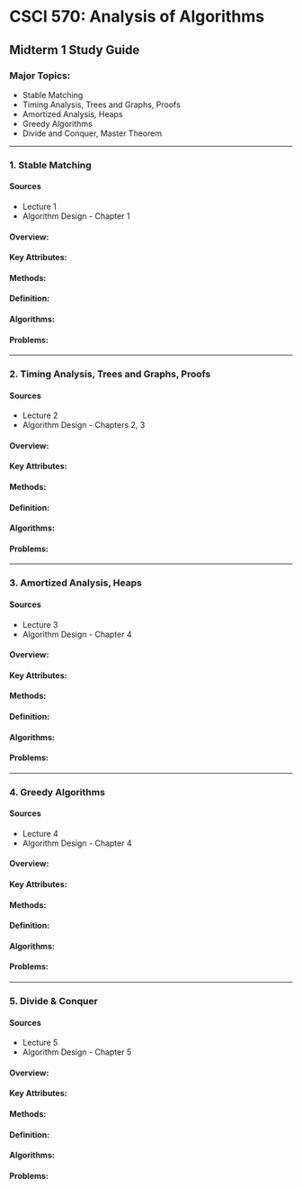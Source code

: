 # CSCI 570: Analysis of Algorithms
## Midterm 1 Study Guide

### Major Topics:
  - Stable Matching
  - Timing Analysis, Trees and Graphs, Proofs
  - Amortized Analysis, Heaps
  - Greedy Algorithms
  - Divide and Conquer, Master Theorem

---
### 1. Stable Matching

#### Sources
- Lecture 1
- Algorithm Design - Chapter 1

#### Overview:

#### Key Attributes:

#### Methods:

#### Definition:

#### Algorithms:

#### Problems:

---
### 2. Timing Analysis, Trees and Graphs, Proofs

#### Sources
- Lecture 2
- Algorithm Design - Chapters 2, 3

#### Overview:

#### Key Attributes:

#### Methods:

#### Definition:

#### Algorithms:

#### Problems:

---
### 3. Amortized Analysis, Heaps

#### Sources
- Lecture 3
- Algorithm Design - Chapter 4

#### Overview:

#### Key Attributes:

#### Methods:

#### Definition:

#### Algorithms:

#### Problems:

---
### 4. Greedy Algorithms

#### Sources
- Lecture 4
- Algorithm Design - Chapter 4

#### Overview:

#### Key Attributes:

#### Methods:

#### Definition:

#### Algorithms:

#### Problems:

---
### 5. Divide & Conquer

#### Sources
- Lecture 5
- Algorithm Design - Chapter 5

#### Overview:

#### Key Attributes:

#### Methods:

#### Definition:

#### Algorithms:

#### Problems:
